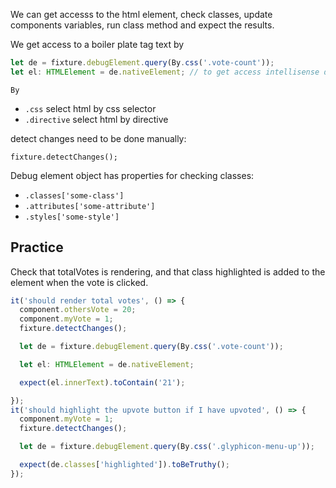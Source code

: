 We can get accesss to the html element, check classes, update components variables, run class method and expect the results.

We get access to a boiler plate tag text by 
```ts
let de = fixture.debugElement.query(By.css('.vote-count'));
let el: HTMLElement = de.nativeElement; // to get access intellisense due to de.nativeElement being set to any type
```

`By`
- `.css` select html by css selector
- `.directive` select html by directive


detect changes need to be done manually:

`fixture.detectChanges();`

Debug element object has properties for checking classes:
- `.classes['some-class']`
- `.attributes['some-attribute']`
- `.styles['some-style']`

## Practice

Check that totalVotes is rendering, and that class highlighted is added to the element when the vote is clicked.

```ts
it('should render total votes', () => {
  component.othersVote = 20;
  component.myVote = 1;
  fixture.detectChanges();

  let de = fixture.debugElement.query(By.css('.vote-count'));

  let el: HTMLElement = de.nativeElement;

  expect(el.innerText).toContain('21');

});
it('should highlight the upvote button if I have upvoted', () => {
  component.myVote = 1;
  fixture.detectChanges();

  let de = fixture.debugElement.query(By.css('.glyphicon-menu-up'));

  expect(de.classes['highlighted']).toBeTruthy();
});
```